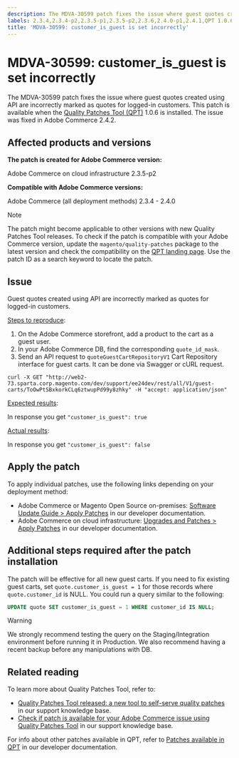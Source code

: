 ```yaml
---
description: The MDVA-30599 patch fixes the issue where guest quotes created using API are incorrectly marked as quotes for logged-in customers. This patch is available when the Quality Patches Tool (QPT) 1.0.6 is installed. The issue was fixed in Adobe Commerce 2.4.2.
labels: 2.3.4,2.3.4-p2,2.3.5-p1,2.3.5-p2,2.3.6,2.4.0-p1,2.4.1,QPT 1.0.6,QPT patches,Magento Commerce,Magento Commerce Cloud,customer_is_guest,support tools,Adobe Commerce,cloud infrastructure,on-premises
title: 'MDVA-30599: customer_is_guest is set incorrectly'
---
```


# MDVA-30599: customer_is_guest is set incorrectly

The MDVA-30599 patch fixes the issue where guest quotes created using API are incorrectly marked as quotes for logged-in customers. This patch is available when the [Quality Patches Tool (QPT)](https://support.magento.com/hc/en-us/articles/360047139492) 1.0.6 is installed. The issue was fixed in Adobe Commerce 2.4.2.

## Affected products and versions

**The patch is created for Adobe Commerce version:**

Adobe Commerce on cloud infrastructure 2.3.5-p2

**Compatible with Adobe Commerce versions:**

Adobe Commerce (all deployment methods) 2.3.4 - 2.4.0

>[!NOTE]
>
>The patch might become applicable to other versions with new Quality Patches Tool releases. To check if the patch is compatible with your Adobe Commerce version, update the `magento/quality-patches` package to the latest version and check the compatibility on the [QPT landing page](https://devdocs.magento.com/quality-patches/tool.html#patch-grid). Use the patch ID as a search keyword to locate the patch.

## Issue

Guest quotes created using API are incorrectly marked as quotes for logged-in customers.

<u>Steps to reproduce</u>:

1. On the Adobe Commerce storefront, add a product to the cart as a guest user.
1. In your Adobe Commerce DB, find the corresponding `quote_id_mask`.
1. Send an API request to `quoteGuestCartRepositoryV1` Cart Repository interface for guest carts. It can be done via Swagger or cURL request.    

```curl
curl -X GET "http://web2-73.sparta.corp.magento.com/dev/support/ee24dev/rest/all/V1/guest-carts/ToOwPtSBxkorkCLq6ztwupPd99y8zhky" -H "accept: application/json"    
```    

<u>Expected results</u>:

In response you get `"customer_is_guest": true`

<u>Actual results</u>:

In response you get `"customer_is_guest": false`

## Apply the patch

To apply individual patches, use the following links depending on your deployment method:

* Adobe Commerce or Magento Open Source on-premises: [Software Update Guide > Apply Patches](https://devdocs.magento.com/guides/v2.4/comp-mgr/patching/mqp.html) in our developer documentation.
* Adobe Commerce on cloud infrastructure: [Upgrades and Patches > Apply Patches](https://devdocs.magento.com/cloud/project/project-patch.html) in our developer documentation.

## Additional steps required after the patch installation

The patch will be effective for all new guest carts. If you need to fix existing guest carts, set `quote.customer_is_guest = 1` for those records where `quote.customer_id` is NULL. You could run a query similar to the following:

```sql
UPDATE quote SET customer_is_guest = 1 WHERE customer_id IS NULL;
```

>[!WARNING]
>
>We strongly recommend testing the query on the Staging/Integration environment before running it in Production. We also recommend having a recent backup before any manipulations with DB.

## Related reading

To learn more about Quality Patches Tool, refer to:

* [Quality Patches Tool released: a new tool to self-serve quality patches](https://support.magento.com/hc/en-us/articles/360047139492) in our support knowledge base.
* [Check if patch is available for your Adobe Commerce issue using Quality Patches Tool](https://support.magento.com/hc/en-us/articles/360047125252) in our support knowledge base.

For info about other patches available in QPT, refer to [Patches available in QPT](https://devdocs.magento.com/quality-patches/tool.html#patch-grid) in our developer documentation.
